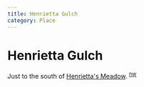 ```yaml
---
title: Henrietta Gulch
category: Place
---
```

# Henrietta Gulch
Just to the south of [Henrietta's Meadow](/Run/Henrietta's-Meadow). <sup>[nw][]</sup>


[nw]: /Names-Walt "Meany Names by Walter Little, 1984"

